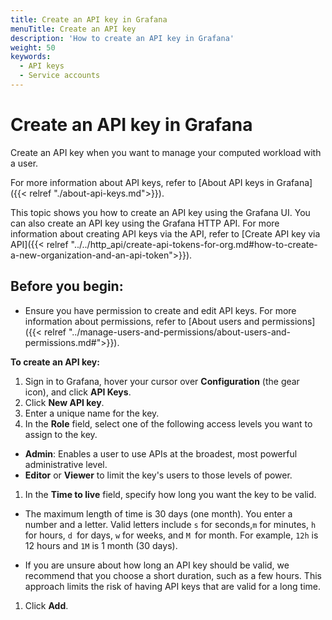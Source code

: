 ```yaml
---
title: Create an API key in Grafana
menuTitle: Create an API key
description: 'How to create an API key in Grafana'
weight: 50
keywords:
  - API keys
  - Service accounts
---
```


# Create an API key in Grafana

Create an API key when you want to manage your computed workload with a user.

For more information about API keys, refer to [About API keys in Grafana]({{< relref "./about-api-keys.md">}}).

This topic shows you how to create an API key using the Grafana UI. You can also create an API key using the Grafana HTTP API. For more information about creating API keys via the API, refer to [Create API key via API]({{< relref "../../http_api/create-api-tokens-for-org.md#how-to-create-a-new-organization-and-an-api-token">}}).

## Before you begin:

- Ensure you have permission to create and edit API keys. For more information about permissions, refer to [About users and permissions]({{< relref "../manage-users-and-permissions/about-users-and-permissions.md#">}}).

**To create an API key:**

1. Sign in to Grafana, hover your cursor over **Configuration** (the gear icon), and click **API Keys**.
1. Click **New API key**.
1. Enter a unique name for the key.
1. In the **Role** field, select one of the following access levels you want to assign to the key.

- **Admin**: Enables a user to use APIs at the broadest, most powerful administrative level.
- **Editor** or **Viewer** to limit the key's users to those levels of power.

1. In the **Time to live** field, specify how long you want the key to be valid.

- The maximum length of time is 30 days (one month). You enter a number and a letter. Valid letters include `s` for seconds,`m` for minutes, `h` for hours, `d `for days, `w` for weeks, and `M `for month. For example, `12h` is 12 hours and `1M` is 1 month (30 days).

- If you are unsure about how long an API key should be valid, we recommend that you choose a short duration, such as a few hours. This approach limits the risk of having API keys that are valid for a long time.

1. Click **Add**.
